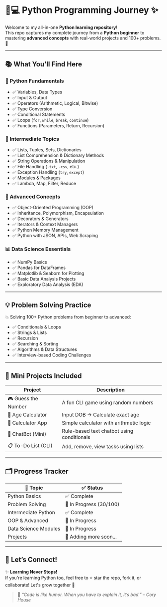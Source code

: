 # 🐍💻 Python Programming Journey ✨

Welcome to my all-in-one **Python learning repository**!  
This repo captures my complete journey from a **Python beginner** to mastering **advanced concepts** with real-world projects and 100+ problems. 🎯

---

## 📚 What You’ll Find Here

### 🔰 Python Fundamentals
- ✅ Variables, Data Types
- ✅ Input & Output
- ✅ Operators (Arithmetic, Logical, Bitwise)
- ✅ Type Conversion
- ✅ Conditional Statements
- ✅ Loops (`for`, `while`, `break`, `continue`)
- ✅ Functions (Parameters, Return, Recursion)

### 🧩 Intermediate Topics
- ✅ Lists, Tuples, Sets, Dictionaries
- ✅ List Comprehension & Dictionary Methods
- ✅ String Operations & Manipulation
- ✅ File Handling (`.txt`, `.csv`, etc.)
- ✅ Exception Handling (`try`, `except`)
- ✅ Modules & Packages
- ✅ Lambda, Map, Filter, Reduce

### 🚀 Advanced Concepts
- ✅ Object-Oriented Programming (OOP)
- ✅ Inheritance, Polymorphism, Encapsulation
- ✅ Decorators & Generators
- ✅ Iterators & Context Managers
- ✅ Python Memory Management
- ✅ Python with JSON, APIs, Web Scraping

### 📊 Data Science Essentials
- ✅ NumPy Basics
- ✅ Pandas for DataFrames
- ✅ Matplotlib & Seaborn for Plotting
- ✅ Basic Data Analysis Projects
- ✅ Exploratory Data Analysis (EDA)

---

## 💡 Problem Solving Practice

💥 Solving 100+ Python problems from beginner to advanced:  
- ✅ Conditionals & Loops  
- ✅ Strings & Lists  
- ✅ Recursion  
- ✅ Searching & Sorting  
- ✅ Algorithms & Data Structures  
- ✅ Interview-based Coding Challenges

---

## 🧪 Mini Projects Included

| Project             | Description                                |
|---------------------|--------------------------------------------|
| 🎮 Guess the Number | A fun CLI game using random numbers        |
| 📆 Age Calculator   | Input DOB → Calculate exact age            |
| 🧮 Calculator App   | Simple calculator with arithmetic logic    |
| 💬 ChatBot (Mini)   | Rule-based text chatbot using conditionals |
| 📋 To-Do List (CLI) | Add, remove, view tasks using lists         |

---

## 🗂 Progress Tracker

| 📌 Topic              | ✅ Status   |
|----------------------|------------|
| Python Basics        | ✅ Complete |
| Problem Solving      | 🔄 In Progress (30/100) |
| Intermediate Python  | ✅ Complete |
| OOP & Advanced       | 🔄 In Progress |
| Data Science Modules | 🔄 In Progress |
| Projects             | 🔄 Adding more soon... |

---

## 🤝 Let’s Connect!

✨ **Learning Never Stops!**  
If you're learning Python too, feel free to ⭐ star the repo, fork it, or collaborate! Let's grow together 🌱

> 🔮 *“Code is like humor. When you have to explain it, it’s bad.” – Cory House*

